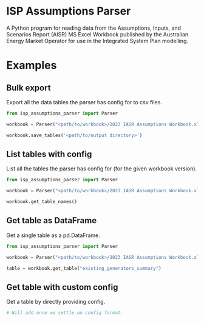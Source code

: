 # ISP Assumptions Parser

A Python program for reading data from the Assumptions, Inputs, and Scenarios Report (AISR) MS Excel Workbook
published by the Australian Energy Market Operator for use in the Integrated System Plan modelling.

# Examples

## Bulk export

Export all the data tables the parser has config for to csv files.

```python
from isp_assumptions_parser import Parser

workbook = Parser("<path/to/workbook>/2023 IASR Assumptions Workbook.xlsx")

workbook.save_tables('<path/to/output directory>')
```

## List tables with config

List all the tables the parser has config for (for the given workbook version).

```python
from isp_assumptions_parser import Parser

workbook = Parser("<path/to/workbook>/2023 IASR Assumptions Workbook.xlsx")

workbook.get_table_names()
```

## Get table as DataFrame

Get a single table as a pd.DataFrame.

```python
from isp_assumptions_parser import Parser

workbook = Parser("<path/to/workbook>/2023 IASR Assumptions Workbook.xlsx")

table = workbook.get_table("existing_generators_summary")
```

## Get table with custom config

Get a table by directly providing config.

```python
# Will add once we settle on config format.
```
